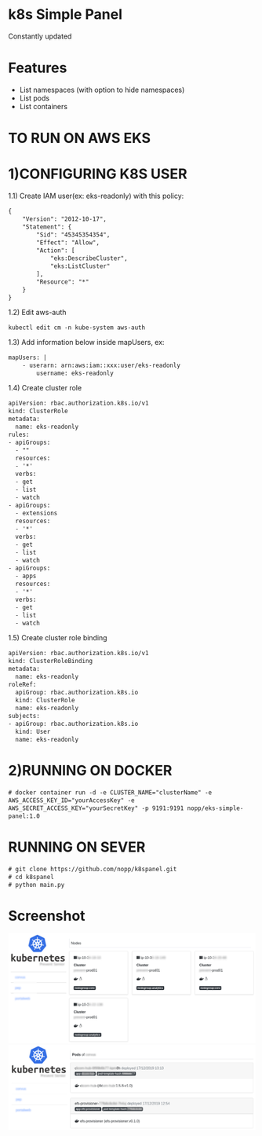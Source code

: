 # k8s Simple Panel

Constantly updated

Features
========
* List namespaces (with option to hide namespaces)
* List pods
* List containers

TO RUN ON AWS EKS
==================

1)CONFIGURING K8S USER
======================

1.1) Create IAM user(ex: eks-readonly) with this policy:
```
{
    "Version": "2012-10-17",
    "Statement": {
        "Sid": "45345354354",
        "Effect": "Allow",
        "Action": [
            "eks:DescribeCluster",
            "eks:ListCluster"
        ],
        "Resource": "*"
    }
} 
```

1.2) Edit aws-auth
```
kubectl edit cm -n kube-system aws-auth
```

1.3) Add information below inside mapUsers, ex:
```
mapUsers: |
    - userarn: arn:aws:iam::xxx:user/eks-readonly
        username: eks-readonly
```
1.4) Create cluster role
```
apiVersion: rbac.authorization.k8s.io/v1
kind: ClusterRole
metadata:
  name: eks-readonly
rules:
- apiGroups:
  - ""
  resources:
  - '*'
  verbs:
  - get
  - list
  - watch
- apiGroups:
  - extensions
  resources:
  - '*'
  verbs:
  - get
  - list
  - watch
- apiGroups:
  - apps
  resources:
  - '*'
  verbs:
  - get
  - list
  - watch
```
1.5) Create cluster role binding    
```
apiVersion: rbac.authorization.k8s.io/v1
kind: ClusterRoleBinding
metadata:
  name: eks-readonly
roleRef:
  apiGroup: rbac.authorization.k8s.io
  kind: ClusterRole
  name: eks-readonly
subjects:
- apiGroup: rbac.authorization.k8s.io
  kind: User
  name: eks-readonly
```

2)RUNNING ON DOCKER
===================

    # docker container run -d -e CLUSTER_NAME="clusterName" -e AWS_ACCESS_KEY_ID="yourAccessKey" -e AWS_SECRET_ACCESS_KEY="yourSecretKey" -p 9191:9191 nopp/eks-simple-panel:1.0


RUNNING ON SEVER
================

    # git clone https://github.com/nopp/k8spanel.git
    # cd k8spanel
    # python main.py


Screenshot
==========
![Image Alt](https://raw.githubusercontent.com/nopp/eks-simple-panel/master/screenshots/panel-1.png)
![Image Alt](https://raw.githubusercontent.com/nopp/eks-simple-panel/master/screenshots/panel-2.png)
